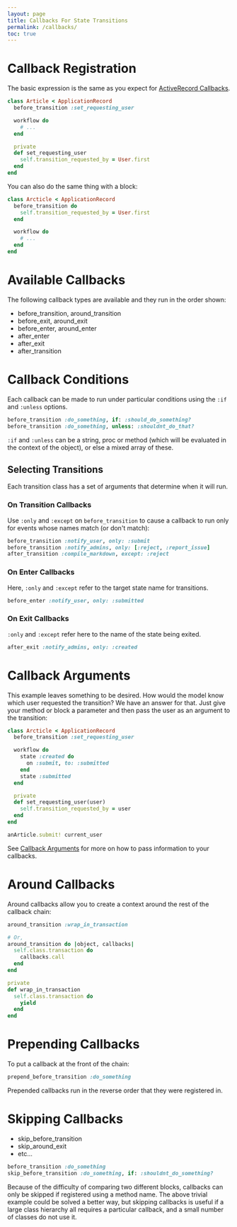 ```yaml
---
layout: page
title: Callbacks For State Transitions
permalink: /callbacks/
toc: true
---
```


# Callback Registration

The basic expression is the same as you expect for [ActiveRecord Callbacks](http://guides.rubyonrails.org/active_record_callbacks.html#callback-registration).

```ruby
class Article < ApplicationRecord
  before_transition :set_requesting_user

  workflow do
    # ...
  end

  private
  def set_requesting_user
    self.transition_requested_by = User.first
  end
end
```

You can also do the same thing with a block:

```ruby
class Arcticle < ApplicationRecord
  before_transition do
    self.transition_requested_by = User.first
  end

  workflow do
    # ...
  end
end
```

# Available Callbacks

The following callback types are available and they run in the order shown:

* before_transition, around_transition
* before_exit, around_exit
* before_enter, around_enter
* after_enter
* after_exit
* after_transition

# Callback Conditions

Each callback can be made to run under particular conditions using the `:if` and
`:unless` options.

```ruby
before_transition :do_something, if: :should_do_something?
before_transition :do_something, unless: :shouldnt_do_that?
```

`:if` and `:unless` can be a string, proc or method (which will be evaluated in the context
  of the object), or else a mixed array of these.

## Selecting Transitions

Each transition class has a set of arguments that determine when it will run.

### On Transition Callbacks

Use `:only` and `:except` on `before_transition` to cause a callback to run only for events whose
names match (or don't match):

```ruby
before_transition :notify_user, only: :submit
before_transition :notify_admins, only: [:reject, :report_issue]
after_transition :compile_markdown, except: :reject
```

### On Enter Callbacks

Here, `:only` and `:except` refer to the target state name for transitions.

```ruby
before_enter :notify_user, only: :submitted
```

### On Exit Callbacks

`:only` and `:except` refer here to the name of the state being exited.

```ruby
after_exit :notify_admins, only: :created
```


# Callback Arguments

This example leaves something to be desired.  How would the model know which user
requested the transition?  We have an answer for that.  Just give your method or block
a parameter and then pass the user as an argument to the transition:

```ruby
class Arcticle < ApplicationRecord
  before_transition :set_requesting_user

  workflow do
    state :created do
      on :submit, to: :submitted
    end
    state :submitted
  end

  private
  def set_requesting_user(user)
    self.transition_requested_by = user
  end
end

anArticle.submit! current_user
```
See [Callback Arguments](/callback_arguments) for more on how to pass information to
your callbacks.


# Around Callbacks

Around callbacks allow you to create a context around the rest of the callback chain:

```ruby
around_transition :wrap_in_transaction

# Or,
around_transition do |object, callbacks|
  self.class.transaction do
    callbacks.call
  end
end

private
def wrap_in_transaction
  self.class.transaction do
    yield
  end
end
```

# Prepending Callbacks

To put a callback at the front of the chain:

```ruby
prepend_before_transition :do_something
```

Prepended callbacks run in the reverse order that they were registered in.

# Skipping Callbacks

* skip_before_transition
* skip_around_exit
* etc...

```ruby
before_transition :do_something
skip_before_transition :do_something, if: :shouldnt_do_something?
```

Because of the difficulty of comparing two different blocks, callbacks can only
be skipped if registered using a method name.  The above trivial example could be
solved a better way, but skipping callbacks is useful if a large class hierarchy
all requires a particular callback, and a small number of classes do not use it.
